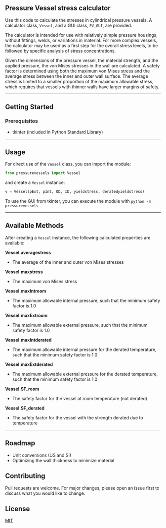 ## Pressure Vessel stress calculator
Use this code to calculate the stresses in cylindrical pressure vessels. A calculator class, `Vessel`, and a GUI class, `PV_GUI`, are provided.

The calculator is intended for use with relatively simple pressure housings, without fittings, welds, or variations in material. For more complex vessels, the calculator may be used as a first step for the overall stress levels, to be followed by specific analysis of stress concentrations.

Given the dimensions of the pressure vessel, the material strength, and the applied pressure, the von Mises stresses in the wall are calculated. A safety factor is determined using both the maximum von Mises stress and the average stress between the inner and outer wall surface. The average stress is limited to a smaller proportion of the maximum allowable stress, which requires that vessels with thinner walls have larger margins of safety.
___
## Getting Started

### Prerequisites
* tkinter (included in Python Standard Library)

___
## Usage
For direct use of the `Vessel` class, you can import the module:
```python
from pressurevessels import Vessel
```
and create a `Vessel` instance:
```python
v = Vessel(pExt, pInt, OD, ID, yieldstress, deratedyieldstress)
```

To use the GUI from tkinter, you can execute the module with 
`python -m pressurevessels`
___
## Available Methods
After creating a `Vessel` instance, the following calculated properties are available:

**Vessel.averagestress**
* The average of the inner and outer von Mises stresses

**Vessel.maxstress**
* The maximum von Mises stress

**Vessel.maxIntroom**
* The maximum allowable internal pressure, such that the minimum safety factor is 1.0

**Vessel.maxExtroom**
* The maximum allowable external pressure, such that the minimum safety factor is 1.0

**Vessel.maxIntderated**
* The maximum allowable internal pressure for the derated temperature, such that the minimum safety factor is 1.0

**Vessel.maxExtderated**
* The maximum allowable external pressure for the derated temperature, such that the minimum safety factor is 1.0

**Vessel.SF_room**
* The safety factor for the vessel at room temperature (not derated)

**Vessel.SF_derated**
* The safety factor for the vessel with the strength derated due to temperature

___
## Roadmap
* Unit conversions (US and SI)
* Optimizing the wall thickness to minimize material

## Contributing
Pull requests are welcome. For major changes, please open an issue first to discuss what you would like to change.

## License
[MIT](https://choosealicense.com/licenses/mit/)

